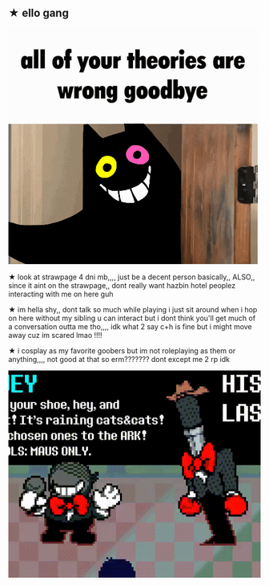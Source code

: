 ## ★ ello gang
<img src="https://github.com/ILikeBanana2/ILikeBanana2/blob/main/deltarune-utdr.gif?raw=true" alt="deltarune-utdr.gif"/>

★ look at strawpage 4 dni mb,,,, just be a decent person basically,,
ALSO,, since it aint on the strawpage,, dont really want hazbin hotel peoplez interacting with me on here guh

★ im hella shy,, dont talk so much while playing i just sit around when i hop on here without my sibling
u can interact but i dont think you'll get much of a conversation outta me tho,,,, idk what 2 say
c+h is fine but i might move away cuz im scared lmao !!!!

★ i cosplay as my favorite goobers but im not roleplaying as them or anything,,,, not good at that so erm??????? dont except me 2 rp idk

<img src="https://github.com/ILikeBanana2/ILikeBanana2/blob/main/GwI9oinXYAAxrF2.gif?raw=true" alt="GwI9oinXYAAxrF2.gif"/>

<!--
**ILikeBanana2/ILikeBanana2** is a ✨ _special_ ✨ repository because its `README.md` (this file) appears on your GitHub profile.

Here are some ideas to get you started:

- 🔭 I’m currently working on ...
- 🌱 I’m currently learning ...
- 👯 I’m looking to collaborate on ...
- 🤔 I’m looking for help with ...
- 💬 Ask me about ...
- 📫 How to reach me: ...
- 😄 Pronouns: ...
- ⚡ Fun fact: ...
-->
